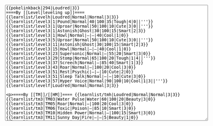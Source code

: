 </p><textarea readonly="" accesskey="," id="wpTextbox1" cols="80" rows="25" style="" class="mw-editfont-monospace" lang="en" dir="ltr" name="wpTextbox1">{{pokelinkback|294|Loudred|3}}
====By [[Level|leveling up]]====
{{learnlist/levelh|Loudred|Normal|Normal|3|3}}
{{learnlist/level3|1|Pound|Normal|40|100|35|Tough|4|0||'''}}
{{learnlist/level3|1|Uproar|Normal|50|100|10|Cute|3|0||'''}}
{{learnlist/level3|1|Astonish|Ghost|30|100|15|Smart|2|3}}
{{learnlist/level3|1|Howl|Normal|—|—|40|Cool|1|0}}
{{learnlist/level3|5|Uproar|Normal|50|100|10|Cute|3|0||'''}}
{{learnlist/level3|11|Astonish|Ghost|30|100|15|Smart|2|3}}
{{learnlist/level3|15|Howl|Normal|—|—|40|Cool|1|0}}
{{learnlist/level3|23|Supersonic|Normal|—|55|20|Smart|3|0}}
{{learnlist/level3|29|Stomp|Normal|65|100|20|Tough|1|4||'''}}
{{learnlist/level3|37|Screech|Normal|—|85|40|Smart|1|3}}
{{learnlist/level3|43|Roar|Normal|—|100|20|Cool|3|0}}
{{learnlist/level3|51|Rest|Psychic|—|—|10|Cute|2|0}}
{{learnlist/level3|51|Sleep Talk|Normal|—|—|10|Cute|3|0}}
{{learnlist/level3|57|Hyper Voice|Normal|90|100|10|Cool|1|3||'''}}
{{learnlist/levelf|Loudred|Normal|Normal|3|3}}

====By [[TM]]/[[HM]]====
{{learnlist/tmh|Loudred|Normal|Normal|3|3}}
{{learnlist/tm3|TM03|Water Pulse|Water|60|100|20|Beauty|3|0}}
{{learnlist/tm3|TM05|Roar|Normal|—|100|20|Cool|3|0}}
{{learnlist/tm3|TM06|Toxic|Poison|—|85|10|Smart|3|0}}
{{learnlist/tm3|TM10|Hidden Power|Normal|—|100|15|Smart|3|0}}
{{learnlist/tm3|TM11|Sunny Day|Fire|—|—|5|Beauty|1|0}}
{{learnlist/tm3|TM12|Taunt|Dark|—|100|20|Smart|2|0}}
{{learnlist/tm3|TM13|Ice Beam|Ice|95|100|10|Beauty|2|1}}
{{learnlist/tm3|TM14|Blizzard|Ice|120|70|5|Beauty|4|0}}
{{learnlist/tm3|TM17|Protect|Normal|—|—|10|Cute|1|0}}
{{learnlist/tm3|TM18|Rain Dance|Water|—|—|5|Tough|1|0}}
{{learnlist/tm3|TM21|Frustration|Normal|—|100|20|Cute|1|0||'''}}
{{learnlist/tm3|TM22|SolarBeam|Grass|120|100|10|Cool|4|0}}
{{learnlist/tm3|TM26|Earthquake|Ground|100|100|10|Tough|1|3}}
{{learnlist/tm3|TM27|Return|Normal|—|100|20|Cute|1|0||'''}}
{{learnlist/tm3|TM30|Shadow Ball|Ghost|80|100|15|Smart|3|0}}
{{learnlist/tm3|TM31|Brick Break|Fighting|75|100|15|Cool|1|4}}
{{learnlist/tm3|TM32|Double Team|Normal|—|—|15|Cool|2|0}}
{{learnlist/tm3|TM34|Shock Wave|Electric|60|—|20|Cool|2|0}}
{{learnlist/tm3|TM35|Flamethrower|Fire|95|100|15|Beauty|4|0}}
{{learnlist/tm3|TM38|Fire Blast|Fire|120|85|5|Beauty|4|0}}
{{learnlist/tm3|TM41|Torment|Dark|—|100|15|Tough|2|0}}
{{learnlist/tm3|TM42|Facade|Normal|70|100|20|Cute|2|0||'''}}
{{learnlist/tm3|TM43|Secret Power|Normal|70|100|20|Smart|1|0||'''}}
{{learnlist/tm3|TM44|Rest|Psychic|—|—|10|Cute|2|0}}
{{learnlist/tm3|TM45|Attract|Normal|—|100|15|Cute|2|0}}
{{learnlist/tm3|TM50|Overheat|Fire|140|90|5|Beauty|6|0}}
{{learnlist/tm3|HM04|Strength|Normal|80|100|15|Tough|2|1||'''}}
{{learnlist/tm3|HM06|Rock Smash|Fighting|20|100|15|Tough|1|0}}
{{learnlist/tmf|Loudred|Normal|Normal|3|3}}

====By {{pkmn|breeding}}====
{{learnlist/breedh|Loudred|Normal|Normal|3|3}}
{{learnlist/breed3|{{MSP/3|274|Nuzleaf}}{{MSP/3|275|Shiftry}}|Extrasensory|Psychic|80|100|30|Cool|1|4}}
{{learnlist/breed3|{{MSP/3|327|Spinda}}|SmellingSalt|Normal|60|100|10|Smart|2|3|*|'''}}
{{learnlist/breed3|{{MSP/3|143|Snorlax}}{{MSP/3|216|Teddiursa}}{{MSP/3|217|Ursaring}}{{MSP/3|325|Spoink}}{{MSP/3|326|Grumpig}}{{MSP/3|363|Spheal}}&lt;br>{{MSP/3|364|Sealeo}}{{MSP/3|365|Walrein}}|Snore|Normal|40|100|15|Cute|4|0||'''}}
{{learnlist/breed3|{{MSP/3|052|Meowth}}{{MSP/3|053|Persian}}{{MSP/3|056|Mankey}}{{MSP/3|057|Primeape}}{{MSP/3|128|Tauros}}{{MSP/3|199|Slowking}}&lt;br>{{MSP/3|261|Poochyena}}{{MSP/3|262|Mightyena}}{{MSP/3|274|Nuzleaf}}{{MSP/3|275|Shiftry}}{{MSP/3|289|Slaking}}{{MSP/3|336|Seviper}}|Swagger|Normal|—|90|15|Cute|2|0}}
{{learnlist/breed3|{{MSP/3|058|Growlithe}}{{MSP/3|059|Arcanine}}{{MSP/3|077|Ponyta}}{{MSP/3|078|Rapidash}}{{MSP/3|086|Seel}}{{MSP/3|087|Dewgong}}&lt;br>{{MSP/3|111|Rhyhorn}}{{MSP/3|112|Rhydon}}{{MSP/3|128|Tauros}}{{MSP/3|133|Eevee}}{{MSP/3|134|Vaporeon}}{{MSP/3|135|Jolteon}}&lt;br>{{MSP/3|136|Flareon}}{{MSP/3|196|Espeon}}{{MSP/3|197|Umbreon}}{{MSP/3|206|Dunsparce}}{{MSP/3|209|Snubbull}}{{MSP/3|210|Granbull}}&lt;br>{{MSP/3|220|Swinub}}{{MSP/3|221|Piloswine}}{{MSP/3|231|Phanpy}}{{MSP/3|232|Donphan}}{{MSP/3|234|Stantler}}{{MSP/3|258|Mudkip}}&lt;br>{{MSP/3|259|Marshtomp}}{{MSP/3|260|Swampert}}{{MSP/3|261|Poochyena}}{{MSP/3|262|Mightyena}}{{MSP/3|304|Aron}}{{MSP/3|305|Lairon}}&lt;br>{{MSP/3|306|Aggron}}{{MSP/3|322|Numel}}{{MSP/3|323|Camerupt}}|Take Down|Normal|90|85|20|Tough|6|0||'''}}
{{learnlist/breedf|Loudred|Normal|Normal|3|3}}

====By [[Move Tutor|tutoring]]====
{{learnlist/tutorh|Loudred|Normal|Normal|3|3}}
{{learnlist/tutor3|Body Slam|Normal|85|100|15|Tough|1|4||'''|yes|yes|yes}}
{{learnlist/tutor3|Counter|Fighting|—|100|20|Tough|2|0|||yes|yes|no}}
{{learnlist/tutor3|Defense Curl|Normal|—|—|40|Cute|2|0|||no|yes|no}}
{{learnlist/tutor3|Double-Edge|Normal|120|100|15|Tough|6|0||'''|yes|yes|yes}}
{{learnlist/tutor3|DynamicPunch|Fighting|100|50|5|Cool|2|1|||no|yes|no}}
{{learnlist/tutor3|Endure|Normal|—|—|10|Tough|2|0|||no|yes|no}}
{{learnlist/tutor3|Fire Punch|Fire|75|100|15|Beauty|4|0|||no|yes|no}}
{{learnlist/tutor3|Ice Punch|Ice|75|100|15|Beauty|4|0|||no|yes|no}}
{{learnlist/tutor3|Icy Wind|Ice|55|95|15|Beauty|1|3|||no|yes|yes}}
{{learnlist/tutor3|Mega Kick|Normal|120|75|5|Cool|4|0||'''|yes|yes|no}}
{{learnlist/tutor3|Mega Punch|Normal|80|85|20|Tough|4|0||'''|yes|yes|no}}
{{learnlist/tutor3|Mimic|Normal|—|—|10|Cute|1|0|||yes|yes|yes}}
{{learnlist/tutor3|Mud-Slap|Ground|20|100|10|Cute|2|1|||no|yes|no}}
{{learnlist/tutor3|Psych Up|Normal|—|—|10|Smart|2|0|||no|yes|no}}
{{learnlist/tutor3|Rock Slide|Rock|75|90|10|Tough|1|3|||yes|yes|no}}
{{learnlist/tutor3|Rollout|Rock|30|90|20|Tough|3|0|||no|yes|no}}
{{learnlist/tutor3|Seismic Toss|Fighting|—|100|20|Tough|2|1|||yes|yes|yes}}
{{learnlist/tutor3|Sleep Talk|Normal|—|—|10|Cute|3|0|||no|yes|no}}
{{learnlist/tutor3|Snore|Normal|40|100|15|Cute|4|0||'''|no|yes|no}}
{{learnlist/tutor3|Substitute|Normal|—|—|10|Smart|2|0|||yes|yes|yes}}
{{learnlist/tutor3|Swagger|Normal|—|90|15|Cute|2|0|||no|yes|yes}}
{{learnlist/tutor3|ThunderPunch|Electric|75|100|15|Cool|4|0|||no|yes|no}}
{{learnlist/tutorf|Loudred|Normal|Normal|3|3}}

====By a prior [[evolution]]====
{{learnlist/prevoh|Loudred|normal|normal|3|3}}
{{Learnlist/prevo3|293|Whismur|e||||Teeter Dance|Normal|—|100|20|Cute|4|4}}
{{learnlist/prevof|Loudred|normal|normal|3|3}}

[[fr:Ramboum/Génération 3]]
[[it:Loudred/Mosse apprese in terza generazione]]
[[ja:ドゴーム/第六世代以前のおぼえるわざ]]
[[zh:吼爆弹/第三世代招式表]]
